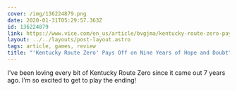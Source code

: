 ```yaml
---
cover: /img/136224879.png
date: 2020-01-31T05:29:57.363Z
id: 136224879
link: https://www.vice.com/en_us/article/bvgjma/kentucky-route-zero-pays-off-on-nine-years-of-hope-and-doubt-review
layout: ../../layouts/post-layout.astro
tags: article, games, review
title: "'Kentucky Route Zero' Pays Off on Nine Years of Hope and Doubt"
---
```


I’ve been loving every bit of Kentucky Route Zero since it came out 7 years ago. I’m so excited to get to play the ending!
